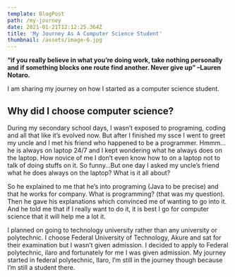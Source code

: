 ```yaml
---
template: BlogPost
path: /my-journey
date: 2021-01-21T12:12:25.364Z
title: 'My Journey As A Computer Science Student'
thumbnail: /assets/image-6.jpg
---
```



**“if you really believe in what you’re doing work, take nothing personally and if something blocks one route find another. Never give up” –Lauren Notaro.**

I am sharing my journey on how I started as a computer science student. 


##  Why did I choose computer science?

During my secondary school days, I wasn’t exposed to programing, coding and all that like it’s evolved now. But after I finished my ssce I went to greet my uncle and I met his friend who happened to be a programmer. Hmmm… he is always on laptop 24/7 and I kept wondering what he always does on the laptop. How novice of me I don’t even know how to on a laptop not to talk of doing stuffs on it. So funny…But one day I asked my uncle’s friend what he does always on the laptop? What is it all about?

So he explained to me that he’s into programing (Java to be precise) and that he works for company. What is programming? (that was my question). Then he gave his explanations which convinced me of wanting to go into it. And he told me that if I really want to do it, it is best I go for computer science that it will help me a lot it. 

I planned on going to technology university rather than any university or polytechnic. I choose Federal University of Technology, Akure and sat for their examination but I wasn’t given admission. I decided to apply to Federal polytechnic, ilaro and fortunately for me I was given admission. My journey started in federal polytechnic, Ilaro, I’m still in the journey though because I’m still a student there.


